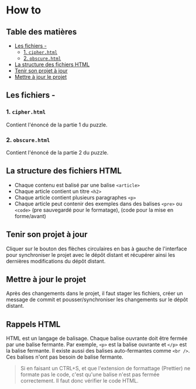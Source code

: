# How to

## Table des matières

- [Les fichiers -](#les-fichiers-)
  - [1. `cipher.html`](#1-cipherhtml)
  - [2. `obscure.html`](#2-obscurehtml)
- [La structure des fichiers HTML](#la-structure-des-fichiers-html)
- [Tenir son projet à jour](#tenir-son-projet-à-jour)
- [Mettre à jour le projet](#mettre-à-jour-le-projet)

## Les fichiers -

### 1. `cipher.html`

Contient l'énoncé de la partie 1 du puzzle.

### 2. `obscure.html`

Contient l'énoncé de la partie 2 du puzzle.

## La structure des fichiers HTML

- Chaque contenu est balisé par une balise `<article>`
- Chaque article contient un titre `<h2>`
- Chaque article contient plusieurs paragraphes `<p>`
- Chaque article peut contenir des exemples dans des balises `<pre>` ou `<code>` (pre sauvegardé pour le formatage), (code pour la mise en forme/avant)

## Tenir son projet à jour

Cliquer sur le bouton des flèches circulaires en bas à gauche de l'interface pour synchroniser le projet avec le dépôt distant et récupérer ainsi les dernières modifications du dépôt distant.

## Mettre à jour le projet

Après des changements dans le projet, il faut stager les fichiers, créer un message de commit et pousser/synchroniser les changements sur le dépôt distant.

## Rappels HTML

HTML est un langage de balisage. Chaque balise ouvrante doit être fermée par une balise fermante. Par exemple, `<p>` est la balise ouvrante et `</p>` est la balise fermante. Il existe aussi des balises auto-fermantes comme `<br />`. Ces balises n'ont pas besoin de balise fermante.

> Si en faisant un CTRL+S, et que l'extension de formattage (Prettier) ne formate pas le code, c'est qu'une balise n'est pas fermée correctement. Il faut donc vérifier le code HTML.
